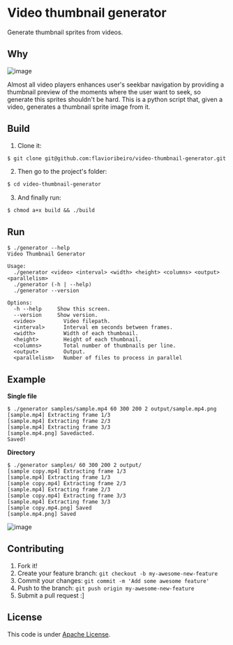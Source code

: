 # Video thumbnail generator
Generate thumbnail sprites from videos.

## Why

![image](https://cloud.githubusercontent.com/assets/244265/11234416/b1a67230-8d95-11e5-97a4-c2acdcbf72f7.png)

Almost all video players enhances user's seekbar navigation by providing a thumbnail preview of the moments where the user want to seek, so generate this sprites shouldn't be hard. This is a python script that, given a video, generates a thumbnail sprite image from it.

## Build

1. Clone it:

```sh
$ git clone git@github.com:flavioribeiro/video-thumbnail-generator.git
```

2. Then go to the project's folder:

```sh
$ cd video-thumbnail-generator
```

3. And finally run:
```shell
$ chmod a+x build && ./build
```

## Run
```shell
$ ./generator --help
Video Thumbnail Generator

Usage:
  ./generator <video> <interval> <width> <height> <columns> <output> <parallelism>
  ./generator (-h | --help)
  ./generator --version

Options:
  -h --help     Show this screen.
  --version     Show version.
  <video>         Video filepath.
  <interval>      Interval em seconds between frames.
  <width>         Width of each thumbnail.
  <height>        Height of each thumbnail.
  <columns>       Total number of thumbnails per line.
  <output>        Output.
  <parallelism>   Number of files to process in parallel
```

## Example
**Single file**
```shell
$ ./generator samples/sample.mp4 60 300 200 2 output/sample.mp4.png
[sample.mp4] Extracting frame 1/3
[sample.mp4] Extracting frame 2/3
[sample.mp4] Extracting frame 3/3
[sample.mp4.png] Savedacted.
Saved!
```

**Directory**
```shell
$ ./generator samples/ 60 300 200 2 output/
[sample copy.mp4] Extracting frame 1/3
[sample.mp4] Extracting frame 1/3
[sample copy.mp4] Extracting frame 2/3
[sample.mp4] Extracting frame 2/3
[sample copy.mp4] Extracting frame 3/3
[sample.mp4] Extracting frame 3/3
[sample copy.mp4.png] Saved
[sample.mp4.png] Saved
```

![image](https://cloud.githubusercontent.com/assets/244265/11234316/b42913a6-8d94-11e5-865a-128ea8d801f7.png)


## Contributing

1. Fork it!
2. Create your feature branch: `git checkout -b my-awesome-new-feature`
3. Commit your changes: `git commit -m 'Add some awesome feature'`
4. Push to the branch: `git push origin my-awesome-new-feature`
5. Submit a pull request :]

## License

This code is under [Apache License](https://github.com/flavioribeiro/video-thumbnail-generator/blob/master/LICENSE).
